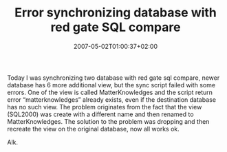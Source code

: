 ﻿---
title: "Error synchronizing database with red gate SQL compare"
description: ""
date: 2007-05-02T01:00:37+02:00
draft: false
tags: [Sql Server]
categories: [Sql Server]
---
Today I was synchronizing two database with red gate sql compare, newer database has 6 more additional view, but the sync script failed with some errors. One of the view is called MatterKnowledges and the script return error “matterknowledges” already exists, even if the destination database has no such view. The problem originates from the fact that the view (SQL2000) was create with a different name and then renamed to MatterKnowledges. The solution to the problem was dropping and then recreate the view on the original database, now all works ok.

Alk.
